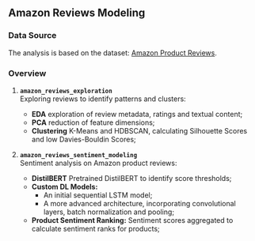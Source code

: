 ## Amazon Reviews Modeling

### Data Source
The analysis is based on the dataset: [Amazon Product Reviews](https://www.kaggle.com/datasets/arhamrumi/amazon-product-reviews).

###  Overview

1. **`amazon_reviews_exploration`**  
   Exploring reviews to identify patterns and clusters:
   - **EDA** exploration of review metadata, ratings and textual content;
   - **PCA** reduction of feature dimensions;
   - **Clustering** K-Means and HDBSCAN, calculating Silhouette Scores and low Davies-Bouldin Scores;

2. **`amazon_reviews_sentiment_modeling`**  
   Sentiment analysis on Amazon product reviews:
   - **DistilBERT** Pretrained DistilBERT to identify score thresholds;   
   - **Custom DL Models:**  
     - An initial sequential LSTM model;
     - A more advanced architecture, incorporating convolutional layers, batch normalization and pooling;
   - **Product Sentiment Ranking:** Sentiment scores aggregated to calculate sentiment ranks for products;
     
